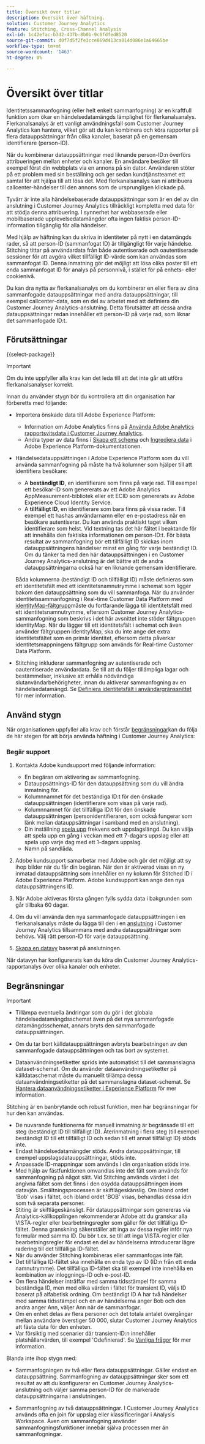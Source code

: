 ```yaml
---
title: Översikt över titlar
description: Översikt över häftning.
solution: Customer Journey Analytics
feature: Stitching, Cross-Channel Analysis
exl-id: 1c42efac-b3d2-437b-8b0b-9c6fdfed8520
source-git-commit: d0f7d5f2fe3cce869d413ca014d086e1a64665be
workflow-type: tm+mt
source-wordcount: '1463'
ht-degree: 0%

---
```


# Översikt över titlar

Identitetssammanfogning (eller helt enkelt sammanfogning) är en kraftfull funktion som ökar en händelsedatamängds lämplighet för flerkanalsanalys. Flerkanalsanalys är ett vanligt användningsfall som Customer Journey Analytics kan hantera, vilket gör att du kan kombinera och köra rapporter på flera datauppsättningar från olika kanaler, baserat på en gemensam identifierare (person-ID).

När du kombinerar datauppsättningar med liknande person-ID:n överförs attribueringen mellan enheter och kanaler. En användare besöker till exempel först din webbplats via en annons på sin dator. Användaren stöter på ett problem med sin beställning och ger sedan kundtjänstteamet ett samtal för att hjälpa till att lösa det. Med flerkanalsanalys kan ni attribuera callcenter-händelser till den annons som de ursprungligen klickade på.

Tyvärr är inte alla händelsebaserade datauppsättningar som är en del av din anslutning i Customer Journey Analytics tillräckligt kompletta med data för att stödja denna attribuering. I synnerhet har webbaserade eller mobilbaserade upplevelsedatamängder ofta ingen faktisk person-ID-information tillgänglig för alla händelser.

Med hjälp av häftning kan du skriva in identiteter på nytt i en datamängds rader, så att person-ID (sammanfogat ID) är tillgängligt för varje händelse. Stitching tittar på användardata från både autentiserade och oautentiserade sessioner för att avgöra vilket tillfälligt ID-värde som kan användas som sammanfogat ID. Denna inmatning gör det möjligt att lösa olika poster till ett enda sammanfogat ID för analys på personnivå, i stället för på enhets- eller cookienivå.

Du kan dra nytta av flerkanalsanalys om du kombinerar en eller flera av dina sammanfogade datauppsättningar med andra datauppsättningar, till exempel callcenter-data, som en del av arbetet med att definiera din Customer Journey Analytics-anslutning. Detta förutsätter att dessa andra datauppsättningar redan innehåller ett person-ID på varje rad, som liknar det sammanfogade ID:t.


## Förutsättningar

{{select-package}}

>[!IMPORTANT]
>
>Om du inte uppfyller alla krav kan det leda till att det inte går att utföra flerkanalsanalyser korrekt.

Innan du använder stygn bör du kontrollera att din organisation har förberetts med följande:

* Importera önskade data till Adobe Experience Platform:

   * Information om Adobe Analytics finns på [Använda Adobe Analytics rapportsvitsdata i Customer Journey Analytics](/help/getting-started/aa-vs-cja/aa-data-in-cja.md).
   * Andra typer av data finns i [Skapa ett schema](https://experienceleague.adobe.com/docs/experience-platform/xdm/tutorials/create-schema-ui.html) och [Ingrediera data](https://experienceleague.adobe.com/docs/experience-platform/ingestion/home.html) i Adobe Experience Platform-dokumentationen.

* Händelsedatauppsättningen i Adobe Experience Platform som du vill använda sammanfogning på måste ha två kolumner som hjälper till att identifiera besökare:

   * A **beständigt ID**, en identifierare som finns på varje rad. Till exempel ett besökar-ID som genererats av ett Adobe Analytics AppMeasurement-bibliotek eller ett ECID som genererats av Adobe Experience Cloud Identity Service.
   * A **tillfälligt ID**, en identifierare som bara finns på vissa rader. Till exempel ett hashas användarnamn eller en e-postadress när en besökare autentiserar. Du kan använda praktiskt taget vilken identifierare som helst. Vid textning tas det här fältet i beaktande för att innehålla den faktiska informationen om person-ID:t. För bästa resultat av sammanfogning bör ett tillfälligt ID skickas inom datauppsättningens händelser minst en gång för varje beständigt ID. Om du tänker ta med den här datauppsättningen i en Customer Journey Analytics-anslutning är det bättre att de andra datauppsättningarna också har en liknande gemensam identifierare.

  Båda kolumnerna (beständigt ID och tillfälligt ID) måste definieras som ett identitetsfält med ett identitetsnamnutrymme i schemat som ligger bakom den datauppsättning som du vill sammanfoga. När du använder identitetssammanfogning i Real-time Customer Data Platform med [identityMap-fältgrupp](https://experienceleague.adobe.com/docs/experience-platform/xdm/schema/composition.html?lang=en#identity)måste du fortfarande lägga till identitetsfält med ett identitetsnamnutrymme, eftersom Customer Journey Analytics-sammanfogning som beskrivs i det här avsnittet inte stöder fältgruppen identityMap. När du lägger till ett identitetsfält i schemat och även använder fältgruppen identityMap, ska du inte ange det extra identitetsfältet som en primär identitet, eftersom detta påverkar identitetsmappningens fältgrupp som används för Real-time Customer Data Platform.

* Stitching inkluderar sammanfogning av autentiserade och oautentiserade användardata. Se till att du följer tillämpliga lagar och bestämmelser, inklusive att erhålla nödvändiga slutanvändarbehörigheter, innan du aktiverar sammanfogning av en händelsedatamängd. Se [Definiera identitetsfält i användargränssnittet](https://experienceleague.adobe.com/docs/experience-platform/xdm/ui/fields/identity.html?lang=en#) för mer information.


## Använd stygn

När organisationen uppfyller alla krav och förstår [begränsningar](#limitations)kan du följa de här stegen för att börja använda häftning i Customer Journey Analytics:

### Begär support

1. Kontakta Adobe kundsupport med följande information:

   * En begäran om aktivering av sammanfogning.
   * Datauppsättnings-ID för den datauppsättning som du vill ändra inmatning för.
   * Kolumnnamnet för det beständiga ID:t för den önskade datauppsättningen (identifierare som visas på varje rad).
   * Kolumnnamnet för det tillfälliga ID:t för den önskade datauppsättningen (personidentifieraren, som också fungerar som länk mellan datauppsättningar i samband med en anslutning).
   * Din inställning [spela upp](explained.md) frekvens och uppslagslängd. Du kan välja att spela upp en gång i veckan med ett 7-dagars uppslag eller att spela upp varje dag med ett 1-dagars uppslag.
   * Namn på sandlåda.


2. Adobe kundsupport samarbetar med Adobe och gör det möjligt att sy ihop bilder när du får din begäran. När den är aktiverad visas en ny inmatad datauppsättning som innehåller en ny kolumn för Stitched ID i Adobe Experience Platform. Adobe kundsupport kan ange den nya datauppsättningens ID.

3. När Adobe aktiveras första gången fylls sydda data i bakgrunden som går tillbaka 60 dagar.

4. Om du vill använda den nya sammanfogade datauppsättningen i en flerkanalsanalys måste du lägga till den i en [anslutning](../connections/overview.md) i Customer Journey Analytics tillsammans med andra datauppsättningar som behövs. Välj rätt person-ID för varje datauppsättning.

5. [Skapa en datavy](/help/data-views/create-dataview.md) baserat på anslutningen.

<!-- To do: Paragraph on backfill once product and marketing determine the best way forward. -->

När datavyn har konfigurerats kan du köra din Customer Journey Analytics-rapportanalys över olika kanaler och enheter.

<!-- Uncomment once stitching UI is available (for limited testing)..

### Do It Yourself

|Positive|[!BADGE New Feature]{type=Positive before-title="false"}|

{{release-limited-testing-section}}

Alternatively, you can set up and use stitching through the Customer Journey Analytics user interface:

1. Go to the [Create and manage stitched datasets](stitching-ui.md) and follow steps to rekey your dataset.

2. [Create a connection](/help/connections/create-connection.md) in Customer Journey Analytics using the newly generated dataset and any other datasets that you want to include. Choose the correct person ID for each dataset.

3. [Create a connection](/help/connections/create-connection.md) in Customer Journey Analytics using the newly generated dataset and any other datasets that you want to include. Choose the correct person ID for each dataset.
   
4. [Create a data view](/help/data-views/create-dataview.md) based on the connection.

Once the data view is set up, the cross-channel analysis in Customer Journey Analytics is just like any other analysis in Customer Journey Analytics, except now the data operates across channels and devices.

-->


## Begränsningar

>[!IMPORTANT]
>
>* Tillämpa eventuella ändringar som du gör i det globala händelsedatamängdsschemat även på det nya sammanfogade datamängdsschemat, annars bryts den sammanfogade datauppsättningen.
>
>* Om du tar bort källdatauppsättningen avbryts bearbetningen av den sammanfogade datauppsättningen och tas bort av systemet.
>
>* Dataanvändningsetiketter sprids inte automatiskt till det sammanslagna dataset-schemat. Om du använder dataanvändningsetiketter på källdataschemat måste du manuellt tillämpa dessa dataanvändningsetiketter på det sammanslagna dataset-schemat. Se [Hantera dataanvändningsetiketter i Experience Platform](https://experienceleague.adobe.com/docs/experience-platform/data-governance/labels/overview.html?lang=en) för mer information.

Stitching är en banbrytande och robust funktion, men har begränsningar för hur den kan användas.

* De nuvarande funktionerna för manuell inmatning är begränsade till ett steg (beständigt ID till tillfälligt ID). Återinmatning i flera steg (till exempel beständigt ID till ett tillfälligt ID och sedan till ett annat tillfälligt ID) stöds inte.
* Endast händelsedatamängder stöds. Andra datauppsättningar, till exempel uppslagsdatauppsättningar, stöds inte.
* Anpassade ID-mappningar som används i din organisation stöds inte.
* Med hjälp av fästfunktionen omvandlas inte det fält som används för sammanfogning på något sätt. Vid Stitching används värdet i det angivna fältet som det finns i den osydda datauppsättningen inom datavjön. Smältningsprocessen är skiftlägeskänslig. Om ibland ordet &#39;Bob&#39; visas i fältet, och ibland ordet &#39;BOB&#39; visas, behandlas dessa id:n som två separata personer.
* Stiting är skiftlägeskänsligt. För datauppsättningar som genereras via Analytics-källkopplingen rekommenderar Adobe att du granskar alla VISTA-regler eller bearbetningsregler som gäller för det tillfälliga ID-fältet. Denna granskning säkerställer att inga av dessa regler inför nya formulär med samma ID. Du bör t.ex. se till att inga VISTA-regler eller bearbetningsregler för endast en del av händelserna introducerar lägre radering till det tillfälliga ID-fältet.
* När du använder Stitching kombineras eller sammanfogas inte fält.
* Det tillfälliga ID-fältet ska innehålla en enda typ av ID (ID:n från ett enda namnutrymme). Det tillfälliga ID-fältet ska till exempel inte innehålla en kombination av inloggnings-ID och e-post-ID.
* Om flera händelser inträffar med samma tidsstämpel för samma beständiga ID, men med olika värden i fältet för transient ID, väljs ID baserat på alfabetisk ordning. Om beständigt ID A har två händelser med samma tidsstämpel och en av händelserna anger Bob och den andra anger Ann, väljer Ann när de sammanfogar.
* Om en enhet delas av flera personer och det totala antalet övergångar mellan användare överstiger 50 000, slutar Customer Journey Analytics att fästa data för den enheten.
* Var försiktig med scenarier där transient-ID:n innehåller platshållarvärden, till exempel &#39;Odefinierad&#39;. Se [Vanliga frågor](faq.md) för mer information.

Blanda inte ihop stygn med:

* Sammanfogningen av två eller flera datauppsättningar. Gäller endast en datauppsättning. Sammanfogning av datauppsättningar sker som ett resultat av att du konfigurerar en Customer Journey Analytics-anslutning och väljer samma person-ID för de markerade datauppsättningarna i anslutningen.

* Sammanfogning av två datauppsättningar. I Customer Journey Analytics används ofta en join för uppslag eller klassificeringar i Analysis Workspace. Även om sammanfogning använder sammanfogningsfunktioner innebär själva processen mer än sammanfogningar.
